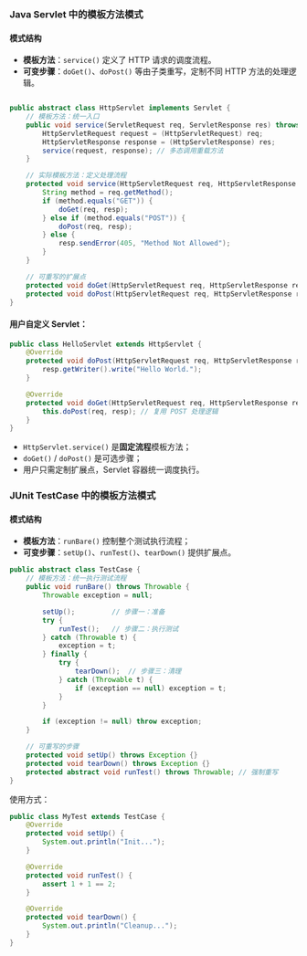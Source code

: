 ### Java Servlet 中的模板方法模式
#### 模式结构
- **模板方法**：`service()` 定义了 HTTP 请求的调度流程。
- **可变步骤**：`doGet()`、`doPost()` 等由子类重写，定制不同 HTTP 方法的处理逻辑。
```java

public abstract class HttpServlet implements Servlet {
    // 模板方法：统一入口
    public void service(ServletRequest req, ServletResponse res) throws IOException, ServletException {
        HttpServletRequest request = (HttpServletRequest) req;
        HttpServletResponse response = (HttpServletResponse) res;
        service(request, response); // 多态调用重载方法
    }

    // 实际模板方法：定义处理流程
    protected void service(HttpServletRequest req, HttpServletResponse resp) throws IOException, ServletException {
        String method = req.getMethod();
        if (method.equals("GET")) {
            doGet(req, resp);
        } else if (method.equals("POST")) {
            doPost(req, resp);
        } else {
            resp.sendError(405, "Method Not Allowed");
        }
    }

    // 可重写的扩展点
    protected void doGet(HttpServletRequest req, HttpServletResponse resp) throws IOException, ServletException {}
    protected void doPost(HttpServletRequest req, HttpServletResponse resp) throws IOException, ServletException {}
}

```
#### 用户自定义 Servlet：
```java
public class HelloServlet extends HttpServlet {
    @Override
    protected void doPost(HttpServletRequest req, HttpServletResponse resp) throws IOException {
        resp.getWriter().write("Hello World.");
    }

    @Override
    protected void doGet(HttpServletRequest req, HttpServletResponse resp) throws IOException {
        this.doPost(req, resp); // 复用 POST 处理逻辑
    }
}


```
- `HttpServlet.service()` 是**固定流程**模板方法；
- `doGet()` / `doPost()` 是可选步骤；
- 用户只需定制扩展点，Servlet 容器统一调度执行。

### JUnit TestCase 中的模板方法模式

#### 模式结构
- **模板方法**：`runBare()` 控制整个测试执行流程；
- **可变步骤**：`setUp()`、`runTest()`、`tearDown()` 提供扩展点。
```java
public abstract class TestCase {
    // 模板方法：统一执行测试流程
    public void runBare() throws Throwable {
        Throwable exception = null;

        setUp();         // 步骤一：准备
        try {
            runTest();   // 步骤二：执行测试
        } catch (Throwable t) {
            exception = t;
        } finally {
            try {
                tearDown();  // 步骤三：清理
            } catch (Throwable t) {
                if (exception == null) exception = t;
            }
        }

        if (exception != null) throw exception;
    }

    // 可重写的步骤
    protected void setUp() throws Exception {}
    protected void tearDown() throws Exception {}
    protected abstract void runTest() throws Throwable; // 强制重写
}

```
使用方式：
```java
public class MyTest extends TestCase {
    @Override
    protected void setUp() {
        System.out.println("Init...");
    }

    @Override
    protected void runTest() {
        assert 1 + 1 == 2;
    }

    @Override
    protected void tearDown() {
        System.out.println("Cleanup...");
    }
}

```